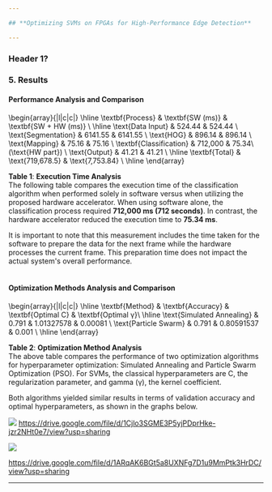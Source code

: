 ```yaml
---

## **Optimizing SVMs on FPGAs for High-Performance Edge Detection**

---
```


### **Header 1?**

### **5. Results**

#### Performance Analysis and Comparison


\begin{array}{|l|c|c|}
\hline
\textbf{Process} & \textbf{SW (ms)} & \textbf{SW + HW (ms)} \\
\hline
\text{Data Input} & 524.44 & 524.44 \\
\text{Segmentation} & 6141.55 & 6141.55 \\
\text{HOG} & 896.14 & 896.14 \\
\text{Mapping} & 75.16 & 75.16 \\
\textbf{Classification} & 712,000 & 75.34\ (\text{HW part}) \\
\text{Output} & 41.21 & 41.21 \\
\hline
\textbf{Total} & \text{719,678.5} & \text{7,753.84} \\
\hline
\end{array}




**Table 1**: **Execution Time Analysis**  
The following table compares the execution time of the classification algorithm when performed solely in software versus when utilizing the proposed hardware accelerator. When using software alone, the classification process required **712,000 ms (712 seconds)**. In contrast, the hardware accelerator reduced the execution time to **75.34 ms**.

It is important to note that this measurement includes the time taken for the software to prepare the data for the next frame while the hardware processes the current frame. This preparation time does not impact the actual system's overall performance.<br></br>

#### Optimization Methods Analysis and Comparison

\begin{array}{|l|c|c|}
\hline
\textbf{Method} & \textbf{Accuracy} & \textbf{Optimal C} & \textbf{Optimal γ}\\
\hline
\text{Simulated Annealing} & 0.791 & 1.01327578 & 0.00081 \\
\text{Particle Swarm} & 0.791 & 0.80591537 & 0.001 \\
\hline
\end{array}




**Table 2**: **Optimization Method Analysis**  
The above table compares the performance of two optimization algorithms for hyperparameter optimization: Simulated Annealing and Particle Swarm Optimization (PSO). For SVMs, the classical hyperparameters are C, the regularization parameter, and gamma (γ), the kernel coefficient.  

Both algorithms yielded similar results in terms of validation accuracy and optimal hyperparameters, as shown in the graphs below.

![](https://drive.google.com/uc?export=view&id=1Cjlo3SGME3P5yjPDprHke-jzr2NHt0e7)
https://drive.google.com/file/d/1Cjlo3SGME3P5yjPDprHke-jzr2NHt0e7/view?usp=sharing

![](https://drive.google.com/uc?export=view&id=1ARqAK6BGt5a8UXNFg7D1u9MmPtk3HrDC)

https://drive.google.com/file/d/1ARqAK6BGt5a8UXNFg7D1u9MmPtk3HrDC/view?usp=sharing

---
